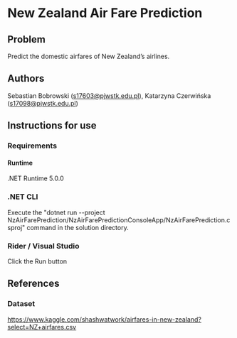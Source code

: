 # New Zealand Air Fare Prediction

## Problem
Predict the domestic airfares of New Zealand’s airlines.
## Authors
Sebastian Bobrowski (s17603@pjwstk.edu.pl), Katarzyna Czerwińska (s17098@pjwstk.edu.pl)
## Instructions for use
### Requirements
#### Runtime
.NET Runtime 5.0.0
### .NET CLI
Execute the "dotnet run --project NzAirFarePrediction/NzAirFarePredictionConsoleApp/NzAirFarePrediction.csproj" command in the solution directory.
### Rider / Visual Studio
Click the Run button

## References

### Dataset
https://www.kaggle.com/shashwatwork/airfares-in-new-zealand?select=NZ+airfares.csv
